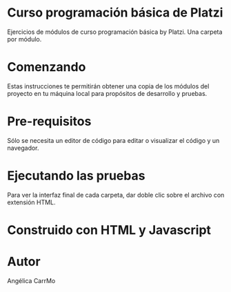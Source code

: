 # Curso programación básica de Platzi
Ejercicios de módulos de curso programación básica by Platzi. Una carpeta por módulo.

# Comenzando 
Estas instrucciones te permitirán obtener una copia de los módulos del proyecto en tu máquina local para propósitos de desarrollo y pruebas.

# Pre-requisitos 
Sólo se necesita un editor de código para editar o visualizar el código y un navegador.

# Ejecutando las pruebas
Para ver la interfaz final de cada carpeta, dar doble clic sobre el archivo con extensión HTML. 

# Construido con HTML y Javascript

# Autor
Angélica CarrMo 

